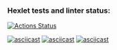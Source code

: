 ### Hexlet tests and linter status:

[![Actions Status](https://github.com/jononaev/frontend-project-44/actions/workflows/hexlet-check.yml/badge.svg)](https://github.com/jononaev/frontend-project-44/actions)

[![asciicast](https://asciinema.org/a/0CZvw3gnCdlG8mEbu7yF3Nz0W.svg)](https://asciinema.org/a/0CZvw3gnCdlG8mEbu7yF3Nz0W)
[![asciicast](https://asciinema.org/a/DaAD6sR9FaqAJP0sJArskqW3j.svg)](https://asciinema.org/a/DaAD6sR9FaqAJP0sJArskqW3j)
[![asciicast](https://asciinema.org/a/E4vhmhnUOZlBfFUEcseIEK7aU.svg)](https://asciinema.org/a/E4vhmhnUOZlBfFUEcseIEK7aU)
